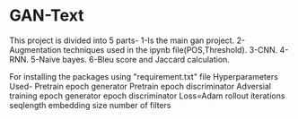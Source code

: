 # GAN-Text

This project is divided into 5 parts-
1-Is the main gan project.
2-Augmentation techniques used in the ipynb file(POS,Threshold).
3-CNN.
4-RNN.
5-Naive bayes.
6-Bleu score and Jaccard calculation.

For installing the packages using "requirement.txt" file
Hyperparameters Used-
Pretrain epoch generator
Pretrain epoch discriminator
Adversial training
epoch generator
epoch discriminator
Loss=Adam
rollout iterations
seqlength
embedding size
number of filters



